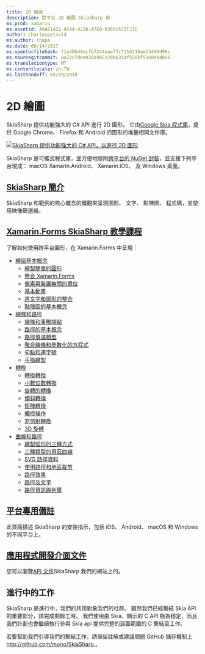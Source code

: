 ```yaml
---
title: 2D 繪圖
description: 跨平台 2D 繪圖 SkiaSharp 與
ms.prod: xamarin
ms.assetid: A8A61421-4544-422A-A7E0-9355C67DF21E
author: charlespetzold
ms.author: chape
ms.date: 09/14/2017
ms.openlocfilehash: f1a40b48ecfb7244aae77cf1b4110ae53490d98c
ms.sourcegitcommit: 0a72c7dea020b965378b6314f558bf5360dbd066
ms.translationtype: MT
ms.contentlocale: zh-TW
ms.lasthandoff: 05/09/2018
---
```

# <a name="2d-drawing"></a>2D 繪圖

SkiaSharp 提供功能強大的 C# API 進行 2D 圖形。 它由[Google Skia 程式庫](http://skia.org)，提供 Google Chrome、 Firefox 和 Android 的圖形的堆疊相同文件庫。

[![](images/ide-sml.png "SkiaSharp 提供功能強大的 C# API，以進行 2D 圖形")](images/ide.png#lightbox)

SkiaSharp 是可攜式程式庫，並方便地隨附[跨平台的 NuGet 封裝](https://www.nuget.org/packages/SkiaSharp)，並支援下列平台現成： macOS Xamarin.Android、 Xamarin.iOS、 及 Windows 桌面。

## <a name="introduction-to-skiasharpgraphics-gamesskiasharpintroductionmd"></a>[SkiaSharp 簡介](~/graphics-games/skiasharp/introduction.md)

SkiaSharp 和範例的核心概念的概觀來呈現圖形、 文字、 點陣圖、 程式碼，並使用映像篩選器。

## <a name="skiasharp-tutorials-for-xamarinformsxamarin-formsuser-interfacegraphicsskiasharpindexmd"></a>[Xamarin.Forms SkiaSharp 教學課程](~/xamarin-forms/user-interface/graphics/skiasharp/index.md)

了解如何使用跨平台圖形，在 Xamarin.Forms 中呈現：

- [繪圖基本概念](~/xamarin-forms/user-interface/graphics/skiasharp/basics/index.md)
  * [繪製簡單的圓形](~/xamarin-forms/user-interface/graphics/skiasharp/basics/circle.md)
  * [整合 Xamarin.Forms](~/xamarin-forms/user-interface/graphics/skiasharp/basics/integration.md)
  * [像素與裝置無關的單位](~/xamarin-forms/user-interface/graphics/skiasharp/basics/pixels.md)
  * [基本動畫](~/xamarin-forms/user-interface/graphics/skiasharp/basics/animation.md)
  * [將文字和圖形的整合](~/xamarin-forms/user-interface/graphics/skiasharp/basics/text.md)
  * [點陣圖的基本概念](~/xamarin-forms/user-interface/graphics/skiasharp/basics/bitmaps.md)
- [線條和路徑](~/xamarin-forms/user-interface/graphics/skiasharp/paths/index.md)
  * [線條和筆觸端點](~/xamarin-forms/user-interface/graphics/skiasharp/paths/lines.md)
  * [路徑的基本概念](~/xamarin-forms/user-interface/graphics/skiasharp/paths/paths.md)
  * [路徑填滿類型](~/xamarin-forms/user-interface/graphics/skiasharp/paths/fill-types.md)
  * [聚合線條和參數化的方程式](~/xamarin-forms/user-interface/graphics/skiasharp/paths/polylines.md)
  * [句點和連字號](~/xamarin-forms/user-interface/graphics/skiasharp/paths/dots.md)
  * [手指繪製](~/xamarin-forms/user-interface/graphics/skiasharp/paths/finger-paint.md)
- [轉換](~/xamarin-forms/user-interface/graphics/skiasharp/transforms/index.md)
  * [轉換轉換](~/xamarin-forms/user-interface/graphics/skiasharp/transforms/translate.md)
  * [小數位數轉換](~/xamarin-forms/user-interface/graphics/skiasharp/transforms/scale.md)
  * [旋轉的轉換](~/xamarin-forms/user-interface/graphics/skiasharp/transforms/rotate.md)
  * [傾斜轉換](~/xamarin-forms/user-interface/graphics/skiasharp/transforms/skew.md)
  * [矩陣轉換](~/xamarin-forms/user-interface/graphics/skiasharp/transforms/matrix.md)
  * [觸控操作](~/xamarin-forms/user-interface/graphics/skiasharp/transforms/touch.md)
  * [非仿射轉換](~/xamarin-forms/user-interface/graphics/skiasharp/transforms/non-affine.md)
  * [3D 旋轉](~/xamarin-forms/user-interface/graphics/skiasharp/transforms/3d-rotation.md)
- [曲線和路徑](~/xamarin-forms/user-interface/graphics/skiasharp/curves/index.md)
  * [繪製弧形的三種方式](~/xamarin-forms/user-interface/graphics/skiasharp/curves/arcs.md)
  * [三種類型的貝茲曲線](~/xamarin-forms/user-interface/graphics/skiasharp/curves/beziers.md)
  * [SVG 路徑資料](~/xamarin-forms/user-interface/graphics/skiasharp/curves/path-data.md)
  * [使用路徑和地區裁剪](~/xamarin-forms/user-interface/graphics/skiasharp/curves/clipping.md)
  * [路徑效果](~/xamarin-forms/user-interface/graphics/skiasharp/curves/effects.md)
  * [路徑及文字](~/xamarin-forms/user-interface/graphics/skiasharp/curves/text-paths.md)
  * [路徑資訊與列舉](~/xamarin-forms/user-interface/graphics/skiasharp/curves/information.md)

## <a name="platform-specific-notesgraphics-gamesskiasharpplatformmd"></a>[平台專用備註](~/graphics-games/skiasharp/platform.md)

此頁面描述 SkiaSharp 的安裝指示，包括 iOS、 Android、 macOS 和 Windows 的不同平台上。

## <a name="api-documentationhttpsdeveloperxamarincomapinamespaceskiasharp"></a>[應用程式開發介面文件](https://developer.xamarin.com/api/namespace/SkiaSharp/)

您可以瀏覽[API 文件](https://developer.xamarin.com/api/namespace/SkiaSharp/)SkiaSharp 我們的網站上的。

## <a name="work-in-progress"></a>進行中的工作

SkiaSharp 是進行中，我們的共用對象我們的社群。 雖然我們已經繫結 Skia API 的重要部分，請完成剩餘工時。 我們使用由 Skia，顯示的 C API 極為穩定，而且我們計劃也會繼續執行參與 Skia api 提供完整的涵蓋範圍的 C 繫結至工作。

若要幫助我們引導我們的繫結工作，請保留註解或建議問題 GitHub 儲存機制上[ http://github.com/mono/SkiaSharp ](http://github.com/mono/SkiaSharp)。
